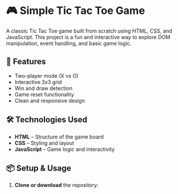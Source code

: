 # 🎮 Simple Tic Tac Toe Game

A classic Tic Tac Toe game built from scratch using HTML, CSS, and JavaScript. This project is a fun and interactive way to explore DOM manipulation, event handling, and basic game logic.

## 🚀 Features

- Two-player mode (X vs O)
- Interactive 3x3 grid
- Win and draw detection
- Game reset functionality
- Clean and responsive design

## 🛠️ Technologies Used

- **HTML** – Structure of the game board
- **CSS** – Styling and layout
- **JavaScript** – Game logic and interactivity

## 📦 Setup & Usage

1. **Clone or download** the repository:
   
